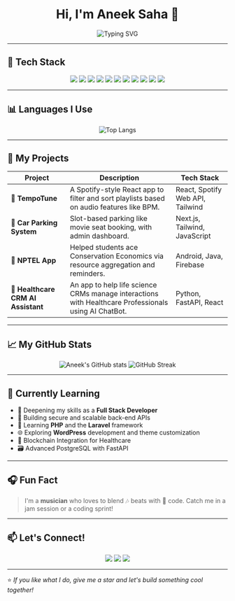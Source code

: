 <h1 align="center">Hi, I'm Aneek Saha 👋</h1>
<p align="center">
  <img src="https://readme-typing-svg.herokuapp.com?font=Fira+Code&size=25&pause=1000&color=8F00FF&center=true&vCenter=true&width=450&lines=Full+Stack+Developer;React.js+%7C+Next.js+%7C+Node.js;Video+Editor+%7C+FCP+Expert;Loves+Music+%26+Coding+%F0%9F%8E%B5" alt="Typing SVG" />
</p>

---

## 🚀 Tech Stack

<p align="center">
  <img src="https://img.shields.io/badge/HTML5-E34F26?style=for-the-badge&logo=html5&logoColor=white"/>
  <img src="https://img.shields.io/badge/CSS3-1572B6?style=for-the-badge&logo=css3&logoColor=white"/>
  <img src="https://img.shields.io/badge/Tailwind_CSS-38B2AC?style=for-the-badge&logo=tailwind-css&logoColor=white"/>
  <img src="https://img.shields.io/badge/JavaScript-F7DF1E?style=for-the-badge&logo=javascript&logoColor=black"/>
  <img src="https://img.shields.io/badge/React.js-61DAFB?style=for-the-badge&logo=react&logoColor=black"/>
  <img src="https://img.shields.io/badge/Next.js-000000?style=for-the-badge&logo=next.js&logoColor=white"/>
  <img src="https://img.shields.io/badge/Node.js-339933?style=for-the-badge&logo=node.js&logoColor=white"/>
  <img src="https://img.shields.io/badge/Express.js-000000?style=for-the-badge&logo=express&logoColor=white"/>
  <img src="https://img.shields.io/badge/PostgreSQL-336791?style=for-the-badge&logo=postgresql&logoColor=white"/>
  <img src="https://img.shields.io/badge/FastAPI-009688?style=for-the-badge&logo=fastapi&logoColor=white"/>
  <img src="https://img.shields.io/badge/Final+Cut+Pro-999999?style=for-the-badge&logo=final-cut-pro&logoColor=white"/>
</p>

---

## 📊 Languages I Use

<p align="center">
  <img src="https://github-readme-stats.vercel.app/api/top-langs/?username=an33k25&layout=pie&theme=radical" alt="Top Langs">
</p>

---

## 💼 My Projects

| Project | Description | Tech Stack |
|--------|-------------|------------|
| 🎵 **TempoTune** | A Spotify-style React app to filter and sort playlists based on audio features like BPM. | React, Spotify Web API, Tailwind |
| 🚗 **Car Parking System** | Slot-based parking like movie seat booking, with admin dashboard. | Next.js, Tailwind, JavaScript |
| 📱 **NPTEL App** | Helped students ace Conservation Economics via resource aggregation and reminders. | Android, Java, Firebase |
| 🏥 **Healthcare CRM AI Assistant** | An app to help life science CRMs manage interactions with Healthcare Professionals using AI ChatBot. | Python, FastAPI, React |

---

## 📈 My GitHub Stats

<p align="center">
  <img src="https://github-readme-stats.vercel.app/api?username=an33k25&show_icons=true&theme=radical" alt="Aneek's GitHub stats" />
  <img src="https://streak-stats.demolab.com?user=an33k25&theme=radical" alt="GitHub Streak" />
</p>

---

## 🧠 Currently Learning
- 🚀 Deepening my skills as a **Full Stack Developer**
- 🧰 Building secure and scalable back-end APIs
- 🐘 Learning **PHP** and the **Laravel** framework
- 🌐 Exploring **WordPress** development and theme customization
- 🧱 Blockchain Integration for Healthcare
- 🗃️ Advanced PostgreSQL with FastAPI
---

## 🎧 Fun Fact

> I'm a **musician** who loves to blend 🎶 beats with 🧠 code. Catch me in a jam session or a coding sprint!

---

## 📫 Let's Connect!

<p align="center">
  <a href="https://www.linkedin.com/in/aneek-kumar-saha-649236233/"><img src="https://img.shields.io/badge/LinkedIn-blue?style=for-the-badge&logo=linkedin&logoColor=white"/></a>
  <a href="mailto:aneekksaha@gmail.com"><img src="https://img.shields.io/badge/Gmail-red?style=for-the-badge&logo=gmail&logoColor=white"/></a>
  <a href="https://github.com/an33k25"><img src="https://img.shields.io/badge/GitHub-black?style=for-the-badge&logo=github&logoColor=white"/></a>
</p>

---

⭐️ *If you like what I do, give me a star and let's build something cool together!*
